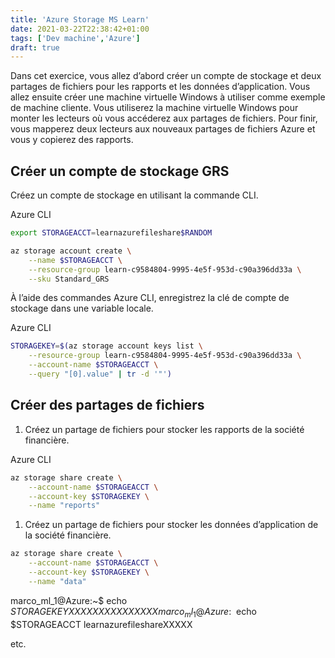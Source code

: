 ```yaml
---
title: 'Azure Storage MS Learn'
date: 2021-03-22T22:38:42+01:00
tags: ['Dev machine','Azure']
draft: true
---
```


Dans cet exercice, vous allez d’abord créer un compte de stockage et deux partages de fichiers pour les rapports et les données d’application. Vous allez ensuite créer une machine virtuelle Windows à utiliser comme exemple de machine cliente. Vous utiliserez la machine virtuelle Windows pour monter les lecteurs où vous accéderez aux partages de fichiers. Pour finir, vous mapperez deux lecteurs aux nouveaux partages de fichiers Azure et vous y copierez des rapports.

## Créer un compte de stockage GRS

Créez un compte de stockage en utilisant la commande CLI.

Azure CLI

~~~bash
export STORAGEACCT=learnazurefileshare$RANDOM

az storage account create \
    --name $STORAGEACCT \
    --resource-group learn-c9584804-9995-4e5f-953d-c90a396dd33a \
    --sku Standard_GRS
~~~

À l’aide des commandes Azure CLI, enregistrez la clé de compte de stockage dans une variable locale.

Azure CLI

~~~bash
STORAGEKEY=$(az storage account keys list \
    --resource-group learn-c9584804-9995-4e5f-953d-c90a396dd33a \
    --account-name $STORAGEACCT \
    --query "[0].value" | tr -d '"')
~~~

## Créer des partages de fichiers

1. Créez un partage de fichiers pour stocker les rapports de la société financière.

Azure CLI

~~~bash
az storage share create \
    --account-name $STORAGEACCT \
    --account-key $STORAGEKEY \
    --name "reports"
~~~

1. Créez un partage de fichiers pour stocker les données d’application de la société financière.

~~~bash
az storage share create \
    --account-name $STORAGEACCT \
    --account-key $STORAGEKEY \
    --name "data"
~~~

marco_ml_1@Azure:~$ echo $STORAGEKEY
XXXXXXXXXXXXXXX
marco_ml_1@Azure:~$ echo $STORAGEACCT
learnazurefileshareXXXXX

etc.
